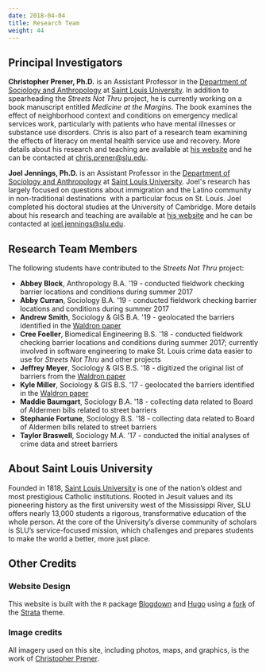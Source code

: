 ```yaml
---
date: 2018-04-04
title: Research Team
weight: 44
---
```


## Principal Investigators
**Christopher Prener, Ph.D.** is an Assistant Professor in the [Department of Sociology and Anthropology](https://www.slu.edu/arts-and-sciences/sociology-anthropology/index.php) at [Saint Louis University](http://wwww.slu.edu). In addition to spearheading the *Streets Not Thru* project, he is currently working on a book manuscript entitled *Medicine at the Margins*. The book examines the effect of neighborhood context and conditions on emergency medical services work, particularly with patients who have mental illnesses or substance use disorders. Chris is also part of a research team examining the effects of literacy on mental health service use and recovery. More details about his research and teaching are available at [his website](https://chris-prener.github.io) and he can be contacted at [chris.prener@slu.edu](mailto:chris.prener@slu.edu).

**Joel Jennings, Ph.D.** is an Assistant Professor in the [Department of Sociology and Anthropology](https://www.slu.edu/arts-and-sciences/sociology-anthropology/index.php) at [Saint Louis University](http://wwww.slu.edu). Joel's research has largely focused on questions about immigration and the Latino community in non-traditional destinations  with a particular focus on St. Louis. Joel completed his doctoral studies at the University of Cambridge. More details about his research and teaching are available at [his website](https://sites.google.com/a/slu.edu/joel-jennings/teaching) and he can be contacted at [joel.jennings@slu.edu](mailto:joel.jennings@slu.edu).

## Research Team Members
The following students have contributed to the *Streets Not Thru* project:

- **Abbey Block**, Anthropology B.A. '19 - conducted fieldwork checking barrier locations and conditions during summer 2017
- **Abby Curran**, Sociology B.A. '19 - conducted fieldwork checking barrier locations and conditions during summer 2017
- **Andrew Smith**, Sociology & GIS B.A. '19 - geolocated the barriers identified in the [Waldron paper](https://www.scribd.com/document/31154170/Streets-Not-Through-Analysis-of-the-Blockages-and-Barricades-to-the-St-Louis-Street-Network)
- **Cree Foeller**, Biomedical Engineering B.S. '18 - conducted fieldwork checking barrier locations and conditions during summer 2017; currently involved in software engineering to make St. Louis crime data easier to use for *Streets Not Thru* and other projects
- **Jeffrey Meyer**, Sociology & GIS B.S. '18 - digitized the original list of barriers from the [Waldron paper](https://www.scribd.com/document/31154170/Streets-Not-Through-Analysis-of-the-Blockages-and-Barricades-to-the-St-Louis-Street-Network)
- **Kyle Miller**, Sociology & GIS B.S. '17 - geolocated the barriers identified in the [Waldron paper](https://www.scribd.com/document/31154170/Streets-Not-Through-Analysis-of-the-Blockages-and-Barricades-to-the-St-Louis-Street-Network)
- **Maddie Baumgart**, Sociology B.A. '18 - collecting data related to Board of Aldermen bills related to street barriers 
- **Stephanie Fortune**, Sociology B.S. '18 - collecting data related to Board of Aldermen bills related to street barriers
- **Taylor Braswell**, Sociology M.A. '17 - conducted the initial analyses of crime data and street barriers

## About Saint Louis University 
Founded in 1818, [Saint Louis University](http://wwww.slu.edu) is one of the nation’s oldest and most prestigious Catholic institutions. Rooted in Jesuit values and its pioneering history as the first university west of the Mississippi River, SLU offers nearly 13,000 students a rigorous, transformative education of the whole person. At the core of the University’s diverse community of scholars is SLU’s service-focused mission, which challenges and prepares students to make the world a better, more just place.

## Other Credits
### Website Design

This website is built with the `R` package [Blogdown](https://bookdown.org/yihui/blogdown/) and [Hugo](https://gohugo.io) using a [fork](https://github.com/chris-prener/hugo-strata-theme) of the [Strata](https://github.com/digitalcraftsman/hugo-strata-theme) theme. 

### Image credits
All imagery used on this site, including photos, maps, and graphics, is the work of [Christopher Prener](https://chris-prener.github.io).
